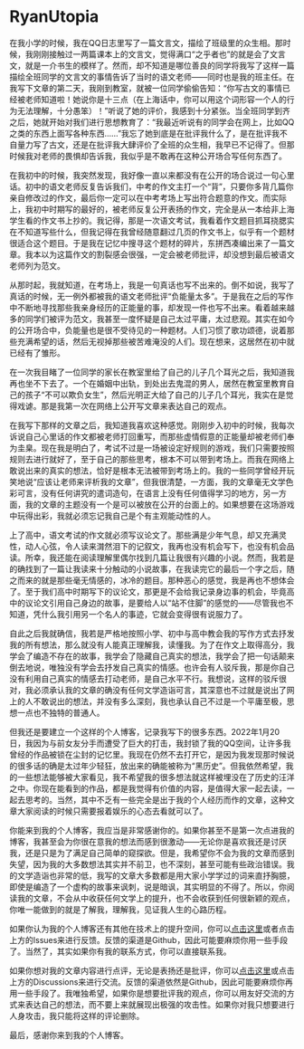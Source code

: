# RyanUtopia

在我小学的时候，我在QQ日志里写了一篇文言文，描绘了班级里的众生相。那时候，我刚刚接触过一两篇课本上的文言文，觉得满口“之乎者也”的就是会了文言文，就是一介书生的模样了。然而，却不知道是哪位善良的同学将我写了这样一篇描绘全班同学的文言文的事情告诉了当时的语文老师——同时也是我的班主任。在我写下文章的第二天，我刚到教室，就被一位同学偷偷告知：“你写古文的事情已经被老师知道啦！她说你是十三点（在上海话中，你可以用这个词形容一个人的行为无法理解，十分愚笨）！”听说了她的评价，我感到十分紧张。当全班同学到齐之后，她就开始对我们进行思想教育了：“我最近听说有的同学会在网上，比如QQ之类的东西上面写各种东西……”我忘了她到底是在批评我什么了，是在批评我不自量力写了古文，还是在批评我大肆评价了全班的众生相，我早已不记得了。但那时候我对老师的畏惧却告诉我，我似乎是不敢再在这种公开场合写任何东西了。

在我初中的时候，我突然发现，我好像一直以来都没有在公开的场合说过一句心里话。初中的语文老师反复告诉我们，中考的作文主打一个“背”，只要你多背几篇你亲自修改过的作文，最后你一定可以在中考考场上写出符合题意的作文。而实际上，我初中时期写的最好的，被老师反复公开表扬的作文，完全是从一本给非上海学生看的作文书上抄的。我记得，那是一次语文考试，我看着作文题目抓耳挠腮实在不知道写些什么，但我记得在我曾经随意翻过几页的作文书上，似乎有一个题材很适合这个题目。于是我在记忆中搜寻这个题材的碎片，东拼西凑编出来了一篇文章。我本以为这篇作文的割裂感会很强，一定会被老师批评，却没想到最后被语文老师列为范文。

从那时起，我就知道，在考场上，我是一句真话也写不出来的。倒不如说，我写了真话的时候，无一例外都被我的语文老师批评“负能量太多”。于是我在之后的写作中不断地寻找那些我亲身经历的正能量的事，却发现一件也写不出来。看着越来越多的同学们被评为范文，我甚至一度怀疑是自己太过平庸，太过悲观。其实在如今的公开场合中，负能量也是很不受待见的一种题材。人们习惯了歌功颂德，说着那些充满希望的话，然后无视掉那些被苦难淹没的人们。现在想来，这居然在初中就已经有了雏形。

在一次我目睹了一位同学的家长在教室里给了自己的儿子几个耳光之后，我知道我再也坐不下去了。一个在婚姻中出轨，到处出去鬼混的男人，居然在教室里教育自己的孩子“不可以欺负女生”，然后光明正大给了自己的儿子几个耳光，我实在是觉得戏谑。那是我第一次在网络上公开写文章来表达自己的观点。

在我写下那样的文章之后，我知道我喜欢这种感觉。刚刚步入初中的时候，我每次诉说自己心里话的作文都被老师打回重写，而那些虚情假意的正能量却被老师们奉为圭臬。现在我是明白了，考试不过是一场被设定好规则的游戏，我们只需要按照规则去进行就好了，至于自己的那些思考，根本不可以带到考场上。而我在网络上敢说出来的真实的想法，恰好是根本无法被带到考场上的。我的一些同学曾经开玩笑地说“应该让老师来评析我的文章”，但我很清楚，一方面，我的文章毫无文学色彩可言，没有任何讲究的遣词造句，在语言上没有任何值得学习的地方，另一方面，我的文章的主题没有一个是可以被放在公开的台面上的。如果想要在这场游戏中玩得出彩，我就必须忘记我自己是个有主观能动性的人。

上了高中，语文考试的作文就必须写议论文了。那些满是少年气息，却又充满灵性，动人心弦，令人读来潸然泪下的记叙文，我再也没有机会写下，也没有机会品读。所幸，我还能在阅读理解里偶尔找到几篇让我很有兴趣的小说。然而，我若是的确找到了一篇让我读来十分触动的小说故事，在我读完它的最后一个字之后，随之而来的就是那些毫无情感的，冰冷的题目。那种恶心的感觉，我是再也不想体会了。至于我们高中时期写下的议论文，那更是不会给我记录身边事的机会，毕竟高中的议论文引用自己身边的故事，是要给人以“站不住脚”的感觉的——尽管我也不知道，凭什么我引用另一个名人的事迹，它就会变得很有说服力了。

自此之后我就确信，我若是严格地按照小学、初中与高中教会我的写作方式去抒发我的所有想法，那么就没有人能真正理解我，读懂我。为了在作文上取得高分，我学会了编造不存在的故事，我学会了隐藏自己真实的想法，我学会了把一句话颠来倒去地说，唯独没有学会去抒发自己真实的情感。也许会有人驳斥我，那是你自己没有利用自己真实的情感去打动老师，是自己水平不行。我想说，这样的驳斥很对，我必须承认我的文章的确没有任何文学造诣可言，其深意也不过就是说出了网上的人不敢说出的想法，并没有多么深刻，我也承认自己不过是一个平庸至极，思想一点也不独特的普通人。

但我还是要建立一个这样的个人博客，记录我写下的很多东西。2022年1月20日，我因为与前女友分手而遭受了巨大的打击，我封锁了我的QQ空间，让许多我曾经的作品被锁在尘封的记忆里。我现在仍然不去打开它，是因为我发现那时候说的很多话的确是太过年少轻狂，放出来的确能被称为“黑历史”。但我依然希望，我的一些想法能够被大家看见，我不希望我的很多想法就这样被埋没在了历史的汪洋之中。你现在能看到的作品，都是我觉得有价值的内容，是值得大家一起去读，一起去思考的。当然，其中不乏有一些完全是出于我的个人经历而作的文章，这种文章大家阅读的时候只需要报着娱乐的心态去看就可以了。

你能来到我的个人博客，我应当是非常感谢你的。如果你甚至不是第一次点进我的博客，我甚至会为你很在意我的想法而感到很激动——无论你是喜欢我还是讨厌我，还是只是为了满足自己简单的窥探欲。但是，我希望你不会为我的文章而感到失望，因为我的大多数想法其实并不前卫，也不深刻，甚至可能有些政治错误。我的文学造诣也非常的低，我写的文章大多数都是用大家小学学过的词来直抒胸臆，即使是编造了一个虚构的故事来讽刺，说是暗讽，其实明显的不得了。所以，你阅读我的文章，不会从中收获任何文学上的提升，也不会收获到任何很新颖的观点，你唯一能做到的就是了解我，理解我，见证我人生的心路历程。

如果你认为我的个人博客还有其他在技术上的提升空间，你可以[点击这里](https://github.com/HonokaKousaka/RyanUtopia/issues)或者点击上方的Issues来进行反馈。反馈的渠道是Github，因此可能要麻烦你用一些手段了。当然了，其实如果你有我的联系方式，你可以直接联系我。

如果你想对我的文章内容进行点评，无论是表扬还是批评，你可以[点击这里](https://github.com/HonokaKousaka/RyanUtopia/discussions)或点击上方的Discussions来进行交流。反馈的渠道依然是Github，因此可能要麻烦你再用一些手段了。我唯独希望，如果你是想要批评我的观点，你可以用友好交流的方式来表达自己的想法，而不要上来就展现出极强的攻击性。如果你对我只想要进行人身攻击，我只能将这样的评论删除。

最后，感谢你来到我的个人博客。
